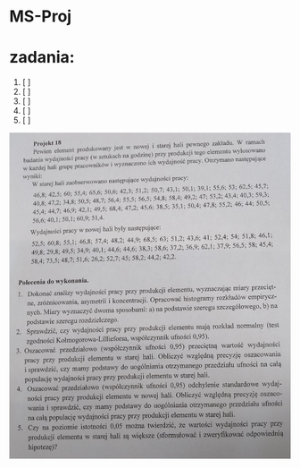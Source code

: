 # MS-Proj

# zadania:
1. [ ]
1. [ ]
1. [ ]
1. [ ]
1. [ ]

![treść](https://raw.githubusercontent.com/MKPOLSL/MS-Proj/master/msproj.jpg)
